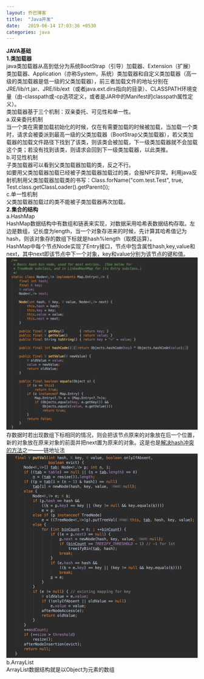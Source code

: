 ```yaml
---
layout: 乔巴博客
title:  "Java开发"
date:   2019-06-14 17:03:36 +0530
categories: java
---
```

**JAVA基础**  
**1.类加载器**  
 java类加载器从高到低分为系统BootStrap（引导）加载器、Extension（扩展）类加载器、Application（亦称System，系统）类加载器和自定义类加载器（高一级的类加载器是低一级的父类加载器），前三者加载文件的地址分别在JRE/lib/rt.jar、JRE/lib/ext（或者java.ext.dirs指向的目录）、CLASSPATH环境变量（由-classpath或-cp选项定义，或者是JAR中的Manifest的classpath属性定义）。  
类加载器基于三个机制：双亲委托、可见性和单一性。  
a.双亲委托机制  
当一个类在需要加载初始化的时候，仅在有需要加载的时候被加载，当加载一个类时，请求会被委派到最高一级的父类加载器（BootStrap父类加载器），若父类加载器的加载文件路径下找到了该类，则该类会被加载，下一级类加载器就不会加载这个类；若没有找到该类，则请求会回到下一级类加载器，以此类推。   
b.可见性机制  
子类加载器可以看到父类加载器加载的类，反之不行。  
如要用父类加载器加载已经被子类加载器加载过的类，会报NPE异常。利用java反射机制用父类加载器加载类的书写：Class.forName("com.test.Test", true,  Test.class.getClassLoader().getParent());  
c.单一性机制  
父类加载器加载过的类不能被子类加载器再次加载。  
**2.集合的结构**  
a.HashMap  
HashMap数据结构中有数组和链表来实现，对数据采用哈希表数据结构存取。左边是数组，记长度为length，当一个对象存进来的时候，先计算其哈希值记为hash，则该对象存的数组下标就是hash%length（取模运算）。  
HashMap中每个节点Node实现了Entry接口，节点中包含属性hash,key,value和next，其中next即该节点中下一个对象，key和value分别为该节点的键和值。  
![Node构造函数](assets/NodeConstruct.png "Node构造函数")  
存数据时若出现数组下标相同的情况，则会把该节点原来的对象放在后一个位置，新的对象放在原来对象的前面并把next置为原来的对象。这是也是[解决hash冲突的方法](https://www.cnblogs.com/zhangbing12304/p/7997980.html)之一——链地址法  
![put方法调用的主要方法](assets/HashPutValue.png "put方法调用的主要方法")   
b.ArrayList  
ArrayList数据结构就是以Object为元素的数组

